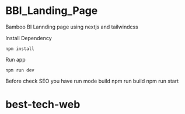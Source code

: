 # BBI_Landing_Page

Bamboo BI Lannding page using nextjs and tailwindcss

Install Dependency

    npm install

Run app

    npm run dev

Before check SEO you have run mode build
    npm run build
    npm run start

# best-tech-web
